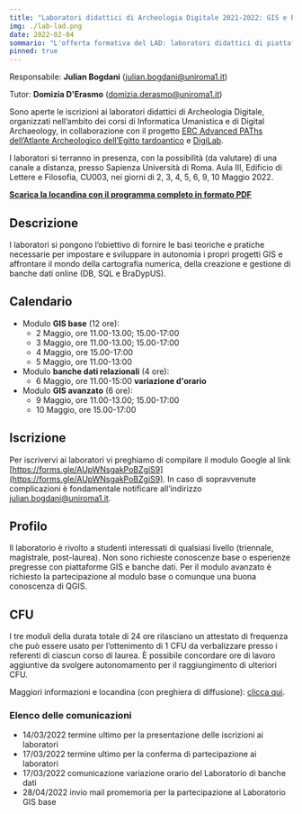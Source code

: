 ```yaml
---
title: "Laboratori didattici di Archeologia Digitale 2021-2022: GIS e Banche Dati"
img: ./lab-lad.png
date: 2022-02-04
sommario: "L'offerta formativa del LAD: laboratori didattici di piattaforme GIS e Banche Dati per l'archeologia per l'anno accademico 2021-2022. Iscrizione, partecipazione, calendario, programma..."
pinned: true
---
```


Responsabile: **Julian Bogdani** ([julian.bogdani@uniroma1.it](mailto:julian.bogdani@uniroma1.it))

Tutor: **Domizia D'Erasmo** ([domizia.derasmo@uniroma1.it](mailto:domizia.derasmo@uniroma1.it))

Sono aperte le iscrizioni ai laboratori didattici di Archeologia Digitale, organizzati nell’ambito dei corsi di Informatica Umanistica e di Digital Archaeology, in collaborazione con il progetto [ERC Advanced PAThs dell’Atlante Archeologico dell’Egitto tardoantico](https://atlas.paths-erc.eu/) e [DigiLab](https://digilab.uniroma1.it/).

I laboratori si terranno in presenza, con la possibilità (da valutare) di una canale a distanza, presso Sapienza Università di Roma. Aula III, Edificio di Lettere e Filosofia, CU003, nei giorni di 2, 3, 4, 5, 6, 9, 10 Maggio 2022.

[**Scarica la locandina con il programma completo in formato PDF**](../../didattica/laboratorio-gis-db/lab-gis-2021-2022.pdf)

## Descrizione

I laboratori si pongono l’obiettivo di fornire le basi teoriche e pratiche necessarie per impostare e sviluppare in autonomia i propri progetti GIS e affrontare il mondo della cartografia numerica, della creazione e gestione di banche dati online (DB, SQL e BraDypUS).

## Calendario

- Modulo **GIS base** (12 ore):
  - 2 Maggio, ore 11.00-13.00; 15.00-17:00
  - 3 Maggio, ore 11.00-13.00; 15.00-17:00
  - 4 Maggio, ore 15.00-17:00
  - 5 Maggio, ore 11.00-13:00
- Modulo **banche dati relazionali** (4 ore):
  - 6 Maggio, ore 11.00-15:00 **variazione d'orario**
- Modulo **GIS avanzato** (6 ore):
  - 9 Maggio, ore 11.00-13.00; 15.00-17:00
  - 10 Maggio, ore 15.00-17:00

## Iscrizione

Per iscrivervi ai laboratori vi preghiamo di compilare il modulo Google al link [https://forms.gle/AUpWNsgakPoBZgiS9](https://forms.gle/AUpWNsgakPoBZgiS9). In caso di sopravvenute complicazioni è fondamentale notificare all’indirizzo [julian.bogdani@uniroma1.it](mailto:julian.bogdani@uniroma1.it).

## Profilo

Il laboratorio è rivolto a studenti interessati di qualsiasi livello (triennale, magistrale, post-laurea). Non sono richieste conoscenze base o esperienze pregresse con piattaforme GIS e banche dati. Per il modulo avanzato è richiesto la partecipazione al modulo base o comunque una buona conoscenza di QGIS.

## CFU

I tre moduli della durata totale di 24 ore rilasciano un attestato di frequenza che può essere usato per l’ottenimento di 1 CFU da verbalizzare presso i referenti di ciascun corso di laurea. È possibile concordare ore di lavoro aggiuntive da svolgere autonomamento per il raggiungimento di ulteriori CFU.

Maggiori informazioni e locandina (con preghiera di diffusione): [clicca qui](./LAD-GIS-DB-2021-2022.pdf).

### Elenco delle comunicazioni

- 14/03/2022 termine ultimo per la presentazione delle iscrizioni ai laboratori
- 17/03/2022 termine ultimo per la conferma di partecipazione ai laboratori
- 17/03/2022 comunicazione variazione orario del Laboratorio di banche dati 
- 28/04/2022 invio mail promemoria per la partecipazione al Laboratorio GIS base
